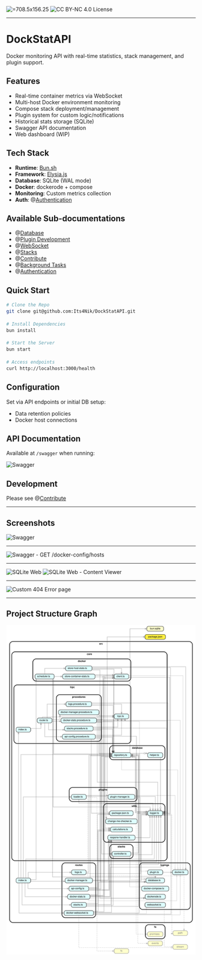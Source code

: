 ![](/api/attachments.redirect?id=f0ef5b94-2e4c-47a2-9a01-3dd799acb5cf " =708.5x156.25")    ![CC BY-NC 4.0 License](https://img.shields.io/badge/License-CC_BY--NC_4.0-lightgrey.svg " =238x34")


---

# DockStatAPI

Docker monitoring API with real-time statistics, stack management, and plugin support.

## Features

* Real-time container metrics via WebSocket
* Multi-host Docker environment monitoring
* Compose stack deployment/management
* Plugin system for custom logic/notifications
* Historical stats storage (SQLite)
* Swagger API documentation
* Web dashboard (WIP)

## Tech Stack

* **Runtime**: [Bun.sh](http://Bun.sh)
* **Framework**: [Elysia.js](https://elysiajs.com/)
* **Database**: SQLite (WAL mode)
* **Docker**: dockerode + compose
* **Monitoring**: Custom metrics collection
* **Auth**: @[Authentication](mention://617454ef-6ae8-4c3a-84fa-647eb1abfce0/document/793112f8-b6d8-4e92-a20d-395995e84486)

## Available Sub-documentations

* @[Database](mention://b382c8c6-ab6c-44ad-9bdf-451b2ce3e43d/document/9d7c53bf-b335-4567-a4cc-76388a903020)
* @[Plugin Development](mention://f75c05ac-5a28-40cf-bb1f-18647bf19863/document/a2b23dbc-0f70-49ef-ad33-73e8421860c7)
* @[WebSocket](mention://34f980da-0847-44eb-b1b0-249fa97a7100/document/5a552211-a8fa-44ce-b816-de587a5caa64)
* @[Stacks](mention://ca071e6e-50de-4657-a4e8-21a68f8a9a3d/document/970cdf56-b108-4468-8d8a-4c9b7d71c2c3)
* @[Contribute](mention://69b30c0c-70b0-4c10-90cc-6e9b97bc8bf1/document/19ddc854-ab6c-4d8b-93e7-9f8d2ced1a56)
* @[Background Tasks](mention://402af320-c981-4578-86aa-8d1497e4437e/document/3e9d366d-9001-4448-bad8-30f5ff4eb784)
* @[Authentication](mention://0777d07f-1cc2-435e-a712-4262a6595950/document/793112f8-b6d8-4e92-a20d-395995e84486)

## Quick Start

```bash
# Clone the Repo
git clone git@github.com:Its4Nik/DockStatAPI.git

# Install Dependencies
bun install

# Start the Server
bun start

# Access endpoints
curl http://localhost:3000/health
```

## Configuration

Set via API endpoints or initial DB setup:

* Data retention policies
* Docker host connections

## API Documentation

Available at `/swagger` when running:

 ![Swagger](/api/attachments.redirect?id=5cbf821a-7899-499f-9d1b-8bf938aa3107)

## Development

Please see @[Contribute](mention://b08a3fa6-ab85-4684-a9e7-e0a93018c689/document/19ddc854-ab6c-4d8b-93e7-9f8d2ced1a56)


---

## Screenshots

 ![Swagger](/api/attachments.redirect?id=966f40a2-55e5-44d0-a0aa-86fa656ff804)


---

 ![Swagger - GET /docker-config/hosts](/api/attachments.redirect?id=6cb14d19-882e-4c96-8809-2709354216e0)


---

 ![SQLite Web](/api/attachments.redirect?id=2254c3a7-7d9f-4cda-bab3-cf7dbca364e7)    ![SQLite Web - Content Viewer](/api/attachments.redirect?id=a0bdd96c-5de8-4139-8b1a-679629344c0b)


---

 ![Custom 404 Error page](/api/attachments.redirect?id=256f9147-4b4f-4e1d-a395-ca8303435986 " =1208x806")


---

## Project Structure Graph

 ![](https://raw.githubusercontent.com/Its4Nik/DockStatAPI/refs/heads/dev/dependency-graph.svg)